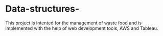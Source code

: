 # Data-structures-
This project is intented for the management of waste food and is implemented with the help of web development tools, AWS and Tableau.
